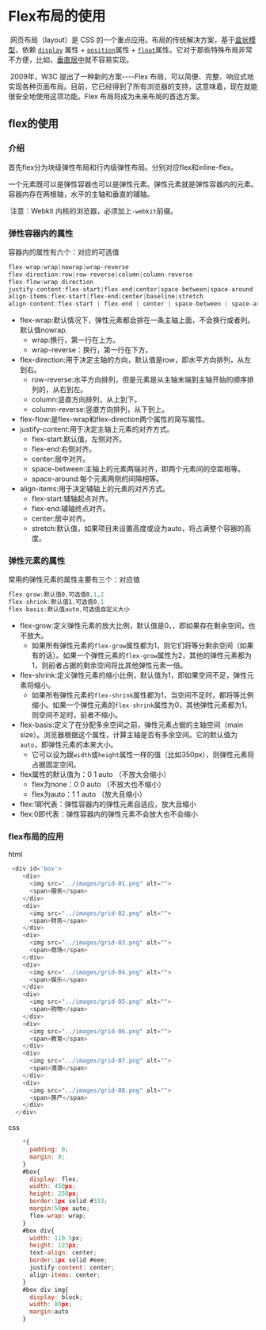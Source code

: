 # Flex布局的使用

​	网页布局（layout）是 CSS 的一个重点应用。布局的传统解决方案，基于[盒状模型](https://developer.mozilla.org/en-US/docs/Web/CSS/box_model)，依赖 [`display`](https://developer.mozilla.org/en-US/docs/Web/CSS/display) 属性 + [`position`](https://developer.mozilla.org/en-US/docs/Web/CSS/position)属性 + [`float`](https://developer.mozilla.org/en-US/docs/Web/CSS/float)属性。它对于那些特殊布局非常不方便，比如，[垂直居中](https://css-tricks.com/centering-css-complete-guide/)就不容易实现。

​	2009年，W3C 提出了一种新的方案----Flex 布局，可以简便、完整、响应式地实现各种页面布局。目前，它已经得到了所有浏览器的支持，这意味着，现在就能很安全地使用这项功能。Flex 布局将成为未来布局的首选方案。

## flex的使用

### 介绍

​	首先flex分为块级弹性布局和行内级弹性布局。分别对应flex和inline-flex。

​	一个元素既可以是弹性容器也可以是弹性元素。弹性元素就是弹性容器内的元素。容器内存在两根轴，水平的主轴和垂直的辅轴。

​	注意：Webkit 内核的浏览器，必须加上`-webkit`前缀。

### 弹性容器内的属性

容器内的属性有六个：对应的可选值

```javascript
flex-wrap:wrap|nowrap|wrap-reverse
flex-direction:row|row-reverse|column|column-reverse
flex-flow:wrap direction
justify-content:flex-start|flex-end|center|space-between|space-around
align-items:flex-start|flex-end|center|baseline|stretch
align-content:flex-start | flex-end | center | space-between | space-around | stretch
```

- flex-wrap:默认情况下，弹性元素都会排在一条主轴上面，不会换行或者列。默认值nowrap.
  - wrap:换行，第一行在上方。
  - wrap-reverse：换行，第一行在下方。
- flex-direction:用于决定主轴的方向，默认值是row，即水平方向排列，从左到右。
  - row-reverse:水平方向排列，但是元素是从主轴末端到主轴开始的顺序排列的，从右到左。
  - column:竖直方向排列，从上到下。
  - column-reverse:竖直方向排列，从下到上。
- flex-flow:是flex-wrap和flex-direction两个属性的简写属性。
- justify-content:用于决定主轴上元素的对齐方式。
  - flex-start:默认值，左侧对齐。
  - flex-end:右侧对齐。
  - center:居中对齐。
  - space-between:主轴上的元素两端对齐，即两个元素间的空距相等。
  - space-around:每个元素两侧的间隔相等。
- align-items:用于决定辅轴上的元素的对齐方式。
  - flex-start:辅轴起点对齐。
  - flex-end:辅轴终点对齐。
  - center:居中对齐。
  - stretch:默认值，如果项目未设置高度或设为auto，将占满整个容器的高度。

### 弹性元素的属性

常用的弹性元素的属性主要有三个：对应值

```javascript
flex-grow:默认值0,可选值0,1,2
flex-shrink:默认值1,可选值0,1
flex-basis:默认值auto,可选值自定义大小
```

- flex-grow:定义弹性元素的放大比例，默认值是0，，即如果存在剩余空间，也不放大。
  - 如果所有弹性元素的`flex-grow`属性都为1，则它们将等分剩余空间（如果有的话）。如果一个弹性元素的`flex-grow`属性为2，其他的弹性元素都为1，则前者占据的剩余空间将比其他弹性元素一倍。
- flex-shrink:定义弹性元素的缩小比例，默认值为1，即如果空间不足，弹性元素将缩小。
  - 如果所有弹性元素的`flex-shrink`属性都为1，当空间不足时，都将等比例缩小。如果一个弹性元素的`flex-shrink`属性为0，其他弹性元素都为1，则空间不足时，前者不缩小。
- flex-basis:定义了在分配多余空间之前，弹性元素占据的主轴空间（main size）。浏览器根据这个属性，计算主轴是否有多余空间。它的默认值为`auto`，即弹性元素的本来大小。
  - 它可以设为跟`width`或`height`属性一样的值（比如350px），则弹性元素将占据固定空间。
- flex属性的默认值为：0 1 auto （不放大会缩小）
  - flex为none：0 0 auto （不放大也不缩小）
  - flex为auto：1 1 auto （放大且缩小）
- flex:1即代表：弹性容器内的弹性元素自适应，放大且缩小
- flex:0即代表：弹性容器内的弹性元素不会放大也不会缩小

### flex布局的应用

html

```javascript
 <div id='box'>
    <div>
      <img src="../images/grid-01.png" alt="">
      <span>服务</span>
    </div>
    <div>
      <img src="../images/grid-02.png" alt="">
      <span>财务</span>
    </div>
    <div>
      <img src="../images/grid-03.png" alt="">
      <span>商场</span>
    </div>
    <div>
      <img src="../images/grid-04.png" alt="">
      <span>娱乐</span>
    </div>
    <div>
      <img src="../images/grid-05.png" alt="">
      <span>购物</span>
    </div>
    <div>
      <img src="../images/grid-06.png" alt="">
      <span>教育</span>
    </div>
    <div>
      <img src="../images/grid-07.png" alt="">
      <span>滴滴</span>
    </div>
    <div>
      <img src="../images/grid-08.png" alt="">
      <span>房产</span>
    </div>
  </div>
```

css

```javascript
 	*{
      padding: 0;
      margin: 0;
    }
    #box{
      display: flex;
      width: 450px;
      height: 250px;
      border:1px solid #333;
      margin:50px auto;
      flex-wrap: wrap;
    }
    #box div{
      width: 110.5px;
      height: 123px;
      text-align: center;
      border:1px solid #eee;
      justify-content: center;
      align-items: center;
    }
    #box div img{
      display: block;
      width: 80px;
      margin:auto
    }
```

